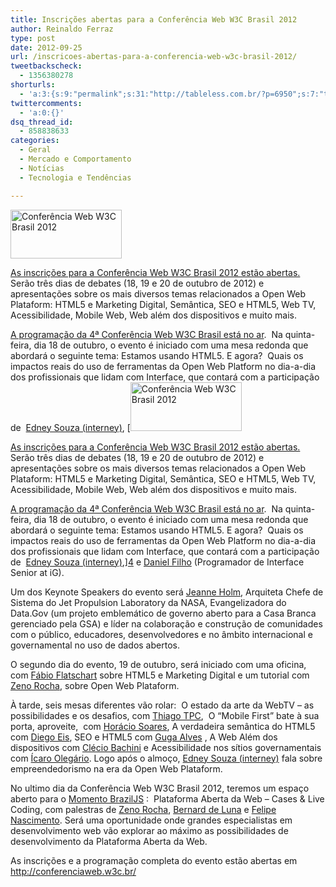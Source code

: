 ```yaml
---
title: Inscrições abertas para a Conferência Web W3C Brasil 2012
author: Reinaldo Ferraz
type: post
date: 2012-09-25
url: /inscricoes-abertas-para-a-conferencia-web-w3c-brasil-2012/
tweetbackscheck:
  - 1356380278
shorturls:
  - 'a:3:{s:9:"permalink";s:31:"http://tableless.com.br/?p=6950";s:7:"tinyurl";s:26:"http://tinyurl.com/94rsrzk";s:4:"isgd";s:19:"http://is.gd/4rEJB4";}'
twittercomments:
  - 'a:0:{}'
dsq_thread_id:
  - 858838633
categories:
  - Geral
  - Mercado e Comportamento
  - Notícias
  - Tecnologia e Tendências

---
```

[<img alt="Conferência Web W3C Brasil 2012" src="http://conferenciaweb.w3c.br/uploads/2012/08/logo.png" width="178" height="78" />][1]

[As inscrições para a Conferência Web W3C Brasil 2012 estão abertas.][1] Serão três dias de debates (18, 19 e 20 de outubro de 2012) e apresentações sobre os mais diversos temas relacionados a Open Web Plataform: HTML5 e Marketing Digital, Semântica, SEO e HTML5, Web TV, Acessibilidade, Mobile Web, Web além dos dispositivos e muito mais.

[A programação da 4ª Conferência Web W3C Brasil está no ar][2].  Na quinta-feira, dia 18 de outubro, o evento é iniciado com uma mesa redonda que abordará o seguinte tema: Estamos usando HTML5. E agora?  Quais os impactos reais do uso de ferramentas da Open Web Platform no dia-a-dia dos profissionais que lidam com Interface, que contará com a participação de  [Edney Souza (interney)][3], [[<img alt="Conferência Web W3C Brasil 2012" src="http://conferenciaweb.w3c.br/uploads/2012/08/logo.png" width="178" height="78" />][1]

[As inscrições para a Conferência Web W3C Brasil 2012 estão abertas.][1] Serão três dias de debates (18, 19 e 20 de outubro de 2012) e apresentações sobre os mais diversos temas relacionados a Open Web Plataform: HTML5 e Marketing Digital, Semântica, SEO e HTML5, Web TV, Acessibilidade, Mobile Web, Web além dos dispositivos e muito mais.

[A programação da 4ª Conferência Web W3C Brasil está no ar][2].  Na quinta-feira, dia 18 de outubro, o evento é iniciado com uma mesa redonda que abordará o seguinte tema: Estamos usando HTML5. E agora?  Quais os impactos reais do uso de ferramentas da Open Web Platform no dia-a-dia dos profissionais que lidam com Interface, que contará com a participação de  [Edney Souza (interney)][3],][4] e <a title="Daniel Filho" href="http://www.linkedin.com/in/danielfilho" target="_blank">Daniel Filho</a> (Programador de Interface Senior at iG).

Um dos Keynote Speakers do evento será [Jeanne Holm][5], Arquiteta Chefe de Sistema do Jet Propulsion Laboratory da NASA, Evangelizadora do Data.Gov (um projeto emblemático de governo aberto para a Casa Branca gerenciado pela GSA) e líder na colaboração e construção de comunidades com o público, educadores, desenvolvedores e no âmbito internacional e governamental no uso de dados abertos.

O segundo dia do evento, 19 de outubro, será iniciado com uma oficina, com [Fábio Flatschart][6] sobre HTML5 e Marketing Digital e um tutorial com [Zeno Rocha][7], sobre Open Web Plataform.

À tarde, seis mesas diferentes vão rolar:  O estado da arte da WebTV – as possibilidades e os desafios, com [Thiago TPC][8],  O “Mobile First” bate à sua porta, aproveite,  com [Horácio Soares][9], A verdadeira semântica do HTML5 com [Diego Eis][10], SEO e HTML5 com [Guga Alves][11] , A Web Além dos dispositivos com [Clécio Bachini][12] e Acessibilidade nos sítios governamentais com [Ícaro Olegário][13]. Logo após o almoço, [Edney Souza (interney)][3] fala sobre empreendedorismo na era da Open Web Plataform.

No ultimo dia da Conferência Web W3C Brasil 2012, teremos um espaço aberto para o [Momento BrazilJS][14] :  Plataforma Aberta da Web – Cases & Live Coding, com palestras de [Zeno Rocha][7], [Bernard de Luna][15] e [Felipe Nascimento][16]. Será uma oportunidade onde grandes especialistas em desenvolvimento web vão explorar ao máximo as possibilidades de desenvolvimento da Plataforma Aberta da Web.

As inscrições e a programação completa do evento estão abertas em <http://conferenciaweb.w3c.br/>

 [1]: http://conferenciaweb.w3c.br/inscricoes/
 [2]: http://conferenciaweb.w3c.br/programacao/
 [3]: http://meadiciona.com/interney "Interney"
 [4]: http://conferenciaweb.w3c.br/programacao/ "koji"
 [5]: https://twitter.com/JeanneHolm
 [6]: https://twitter.com/fabioflat
 [7]: https://twitter.com/zenorocha
 [8]: https://twitter.com/thiagotpc
 [9]: https://twitter.com/horaciosoares
 [10]: https://twitter.com/diegoeis
 [11]: https://twitter.com/GugaAlves
 [12]: https://twitter.com/cbachini
 [13]: https://twitter.com/icarosantos
 [14]: http://conferenciaweb.w3c.br/programacao/#openweb
 [15]: https://twitter.com/bernarddeluna
 [16]: https://twitter.com/felipenmoura